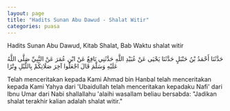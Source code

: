 ```yaml
---
layout: page
title: "Hadits Sunan Abu Dawud - Shalat Witir"
categories: puasa
---
```


Hadits Sunan Abu Dawud, Kitab Shalat, Bab Waktu shalat witir

<p class="arab">
حَدَّثَنَا أَحْمَدُ بْنُ حَنْبَلٍ حَدَّثَنَا يَحْيَى عَنْ عُبَيْدِ اللَّهِ حَدَّثَنِي نَافِعٌ عَنْ ابْنِ عُمَرَ عَنْ النَّبِيِّ صَلَّى اللَّهُ عَلَيْهِ وَسَلَّمَ قَالَ اجْعَلُوا آخِرَ صَلَاتِكُمْ بِاللَّيْلِ وِتْرًا
</p>

Telah menceritakan kepada Kami Ahmad bin Hanbal telah menceritakan kepada Kami Yahya dari 'Ubaidullah telah menceritakan kepadaku Nafi' dari Ibnu Umar dari Nabi shallallahu 'alaihi wasallam beliau bersabda: "Jadikan shalat terakhir kalian adalah shalat witir."

<!-- https://www.hadits.id/hadits/dawud/1226 -->